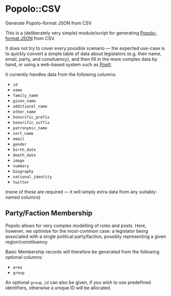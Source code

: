 # Popolo::CSV

Generate Popolo-format JSON from CSV

This is a (deliberately very simple) module/script for generating 
[Popolo-format JSON](http://www.popoloproject.com/) from CSV.

It does not try to cover every possible scenario — the expected use-case
is to quickly convert a simple table of data about legislators (e.g.
their name, email, party, and consituency), and then fill in the more
complex data by hand, or using a web-based system such as
[PopIt](https://popit.mysociety.org/).

It currently handles data from the following columns:
* `id`
* `name`
* `family_name`
* `given_name`
* `additional_name`
* `other_name`
* `honorific_prefix`
* `honorific_suffix`
* `patronymic_name`
* `sort_name`
* `email`
* `gender`
* `birth_date`
* `death_date`
* `image`
* `summary`
* `biography`
* `national_identity`
* `twitter`

(none of these are required — it will simply extra data from any
suitably-named columns)

## Party/Faction Membership

Popolo allows for very complex modelling of roles and posts. Here,
however, we optimise for the most-common case: a legislator being
associated with a single political party/faction, possibly representing
a given region/constituency.

Basic Membership records will therefore be generated from the following
optional columns:

* `area` 
* `group` 

An optional `group_id` can also be given, if you wish to use predefined
identifiers, otherwise a unique ID will be allocated.

